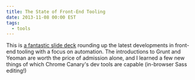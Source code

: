 ```yaml
---
title: The State of Front-End Tooling
date: 2013-11-08 00:00 EST
tags:
  - tools
---
```


This is [a fantastic slide deck](https://speakerdeck.com/addyosmani/automating-front-end-workflow) rounding up the latest developments in front-end tooling with a focus on automation. The introductions to Grunt and Yeoman are worth the price of admission alone, and I learned a few new things of which Chrome Canary's dev tools are capable (in-browser Sass editing!)

<!--more-->

<script async class="speakerdeck-embed" data-id="9e4370b01fb901312c650a36078c81b4" data-ratio="1.33333333333333" src="//speakerdeck.com/assets/embed.js"></script>
